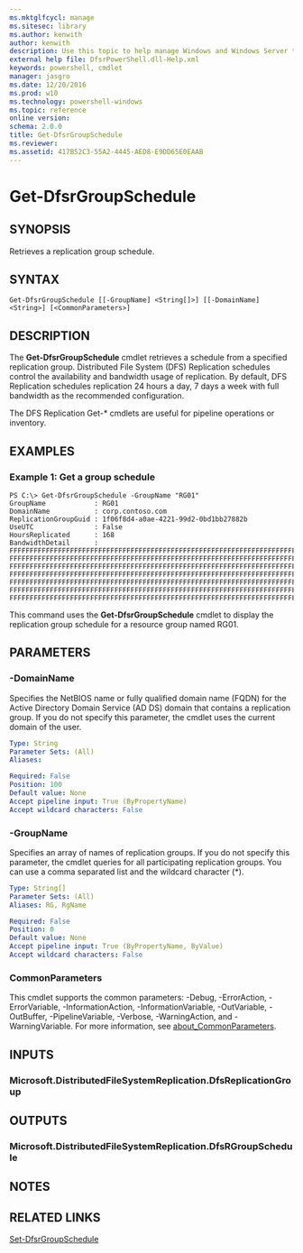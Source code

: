 ```yaml
---
ms.mktglfcycl: manage
ms.sitesec: library
ms.author: kenwith
author: kenwith
description: Use this topic to help manage Windows and Windows Server technologies with Windows PowerShell.
external help file: DfsrPowerShell.dll-Help.xml
keywords: powershell, cmdlet
manager: jasgro
ms.date: 12/20/2016
ms.prod: w10
ms.technology: powershell-windows
ms.topic: reference
online version: 
schema: 2.0.0
title: Get-DfsrGroupSchedule
ms.reviewer:
ms.assetid: 417B52C3-55A2-4445-AED8-E9DD65E0EAAB
---
```


# Get-DfsrGroupSchedule

## SYNOPSIS
Retrieves a replication group schedule.

## SYNTAX

```
Get-DfsrGroupSchedule [[-GroupName] <String[]>] [[-DomainName] <String>] [<CommonParameters>]
```

## DESCRIPTION
The **Get-DfsrGroupSchedule** cmdlet retrieves a schedule from a specified replication group.
Distributed File System (DFS) Replication schedules control the availability and bandwidth usage of replication.
By default, DFS Replication schedules replication 24 hours a day, 7 days a week with full bandwidth as the recommended configuration.

The DFS Replication Get-* cmdlets are useful for pipeline operations or inventory.

## EXAMPLES

### Example 1: Get a group schedule
```
PS C:\> Get-DfsrGroupSchedule -GroupName "RG01"
GroupName            : RG01
DomainName           : corp.contoso.com
ReplicationGroupGuid : 1f06f8d4-a0ae-4221-99d2-0bd1bb27882b
UseUTC               : False
HoursReplicated      : 168
BandwidthDetail      : FFFFFFFFFFFFFFFFFFFFFFFFFFFFFFFFFFFFFFFFFFFFFFFFFFFFFFFFFFFFFFFFFFFFFFFFFFFFFFFFFFFFFFFFFFFFFFFF
FFFFFFFFFFFFFFFFFFFFFFFFFFFFFFFFFFFFFFFFFFFFFFFFFFFFFFFFFFFFFFFFFFFFFFFFFFFFFFFFFFFFFFFFFFFFFFFF
FFFFFFFFFFFFFFFFFFFFFFFFFFFFFFFFFFFFFFFFFFFFFFFFFFFFFFFFFFFFFFFFFFFFFFFFFFFFFFFFFFFFFFFFFFFFFFFF
FFFFFFFFFFFFFFFFFFFFFFFFFFFFFFFFFFFFFFFFFFFFFFFFFFFFFFFFFFFFFFFFFFFFFFFFFFFFFFFFFFFFFFFFFFFFFFFF
FFFFFFFFFFFFFFFFFFFFFFFFFFFFFFFFFFFFFFFFFFFFFFFFFFFFFFFFFFFFFFFFFFFFFFFFFFFFFFFFFFFFFFFFFFFFFFFF
FFFFFFFFFFFFFFFFFFFFFFFFFFFFFFFFFFFFFFFFFFFFFFFFFFFFFFFFFFFFFFFFFFFFFFFFFFFFFFFFFFFFFFFFFFFFFFFF
FFFFFFFFFFFFFFFFFFFFFFFFFFFFFFFFFFFFFFFFFFFFFFFFFFFFFFFFFFFFFFFFFFFFFFFFFFFFFFFFFFFFFFFFFFFFFFFF
```

This command uses the **Get-DfsrGroupSchedule** cmdlet to display the replication group schedule for a resource group named RG01.

## PARAMETERS

### -DomainName
Specifies the NetBIOS name or fully qualified domain name (FQDN) for the Active Directory Domain Service (AD DS) domain that contains a replication group.
If you do not specify this parameter, the cmdlet uses the current domain of the user.

```yaml
Type: String
Parameter Sets: (All)
Aliases: 

Required: False
Position: 100
Default value: None
Accept pipeline input: True (ByPropertyName)
Accept wildcard characters: False
```

### -GroupName
Specifies an array of names of replication groups.
If you do not specify this parameter, the cmdlet queries for all participating replication groups.
You can use a comma separated list and the wildcard character (*).

```yaml
Type: String[]
Parameter Sets: (All)
Aliases: RG, RgName

Required: False
Position: 0
Default value: None
Accept pipeline input: True (ByPropertyName, ByValue)
Accept wildcard characters: False
```

### CommonParameters
This cmdlet supports the common parameters: -Debug, -ErrorAction, -ErrorVariable, -InformationAction, -InformationVariable, -OutVariable, -OutBuffer, -PipelineVariable, -Verbose, -WarningAction, and -WarningVariable. For more information, see [about_CommonParameters](http://go.microsoft.com/fwlink/?LinkID=113216).

## INPUTS

### Microsoft.DistributedFileSystemReplication.DfsReplicationGroup

## OUTPUTS

### Microsoft.DistributedFileSystemReplication.DfsRGroupSchedule

## NOTES

## RELATED LINKS

[Set-DfsrGroupSchedule](./Set-DfsrGroupSchedule.md)
